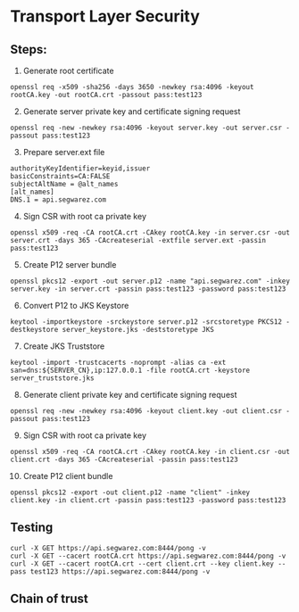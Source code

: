 # Transport Layer Security

## Steps:

1. Generate root certificate
```
openssl req -x509 -sha256 -days 3650 -newkey rsa:4096 -keyout rootCA.key -out rootCA.crt -passout pass:test123
```
2. Generate server private key and certificate signing request
```
openssl req -new -newkey rsa:4096 -keyout server.key -out server.csr -passout pass:test123
```
3. Prepare server.ext file
```
authorityKeyIdentifier=keyid,issuer
basicConstraints=CA:FALSE
subjectAltName = @alt_names
[alt_names]
DNS.1 = api.segwarez.com
```
4. Sign CSR with root ca private key
```
openssl x509 -req -CA rootCA.crt -CAkey rootCA.key -in server.csr -out server.crt -days 365 -CAcreateserial -extfile server.ext -passin pass:test123
```
5. Create P12 server bundle
```
openssl pkcs12 -export -out server.p12 -name "api.segwarez.com" -inkey server.key -in server.crt -passin pass:test123 -password pass:test123
```
6. Convert P12 to JKS Keystore
```
keytool -importkeystore -srckeystore server.p12 -srcstoretype PKCS12 -destkeystore server_keystore.jks -deststoretype JKS
```
7. Create JKS Truststore
```
keytool -import -trustcacerts -noprompt -alias ca -ext san=dns:${SERVER_CN},ip:127.0.0.1 -file rootCA.crt -keystore server_truststore.jks
```
8. Generate client private key and certificate signing request
```
openssl req -new -newkey rsa:4096 -keyout client.key -out client.csr -passout pass:test123
```
9. Sign CSR with root ca private key
```
openssl x509 -req -CA rootCA.crt -CAkey rootCA.key -in client.csr -out client.crt -days 365 -CAcreateserial -passin pass:test123
```
10. Create P12 client bundle
```
openssl pkcs12 -export -out client.p12 -name "client" -inkey client.key -in client.crt -passin pass:test123 -password pass:test123
```

## Testing
```
curl -X GET https://api.segwarez.com:8444/pong -v
curl -X GET --cacert rootCA.crt https://api.segwarez.com:8444/pong -v
curl -X GET --cacert rootCA.crt --cert client.crt --key client.key --pass test123 https://api.segwarez.com:8444/pong -v
```

## Chain of trust